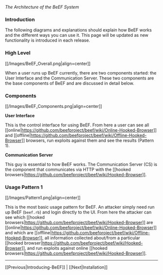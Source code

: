 _The Architecture of the BeEF System_

### Introduction ###

The following diagrams and explanations should explain how BeEF works and the different ways you can use it. This page will be updated as new functionality is introduced in each release.

### High Level ###

[[/Images/BeEF_Overall.png|align=center]]

When a user runs up BeEF currently, there are two components started: the User Interface and the Communication Server. These two components are the base components of BeEF and are discussed in detail below.

### Components ###

[[/Images/BeEF_Components.png|align=center]]


**User Interface**

This is the control interface for using BeEF. From here a user can see all [[online|https://github.com/beefproject/beef/wiki/Online-Hooked-Browser]] and [[offline|https://github.com/beefproject/beef/wiki/Offline-Hooked-Browser]] browsers, run exploits against them and see the results (Pattern 1).

**Communication Server**

This guy is essential to how BeEF works. The Communication Server (CS) is the component that communicates via HTTP with the [[hooked browsers|https://github.com/beefproject/beef/wiki/Hooked-Browser]].

### Usage Pattern 1 ###

[[/Images/Pattern1.png|align=center]]

This is the most basic usage pattern for BeEF. An attacker simply need run up BeEF (`beef.rb`) and login directly to the UI. From here the attacker can see which [[hooked browsers|https://github.com/beefproject/beef/wiki/Hooked-Browser]] are [[online|https://github.com/beefproject/beef/wiki/Online-Hooked-Browser]] and which are [[offline|https://github.com/beefproject/beef/wiki/Offline-Hooked-Browser]], all information collected about/from a particular [[hooked browser|https://github.com/beefproject/beef/wiki/Hooked-Browser]], and run exploits against online [[hooked browsers|https://github.com/beefproject/beef/wiki/Hooked-Browser]].

***
[[Previous|Introducing-BeEF]] | [[Next|Installation]]